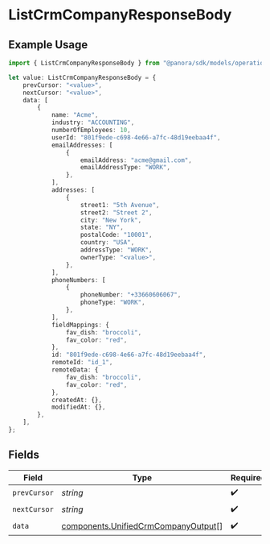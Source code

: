 # ListCrmCompanyResponseBody

## Example Usage

```typescript
import { ListCrmCompanyResponseBody } from "@panora/sdk/models/operations";

let value: ListCrmCompanyResponseBody = {
    prevCursor: "<value>",
    nextCursor: "<value>",
    data: [
        {
            name: "Acme",
            industry: "ACCOUNTING",
            numberOfEmployees: 10,
            userId: "801f9ede-c698-4e66-a7fc-48d19eebaa4f",
            emailAddresses: [
                {
                    emailAddress: "acme@gmail.com",
                    emailAddressType: "WORK",
                },
            ],
            addresses: [
                {
                    street1: "5th Avenue",
                    street2: "Street 2",
                    city: "New York",
                    state: "NY",
                    postalCode: "10001",
                    country: "USA",
                    addressType: "WORK",
                    ownerType: "<value>",
                },
            ],
            phoneNumbers: [
                {
                    phoneNumber: "+33660606067",
                    phoneType: "WORK",
                },
            ],
            fieldMappings: {
                fav_dish: "broccoli",
                fav_color: "red",
            },
            id: "801f9ede-c698-4e66-a7fc-48d19eebaa4f",
            remoteId: "id_1",
            remoteData: {
                fav_dish: "broccoli",
                fav_color: "red",
            },
            createdAt: {},
            modifiedAt: {},
        },
    ],
};
```

## Fields

| Field                                                                                      | Type                                                                                       | Required                                                                                   | Description                                                                                |
| ------------------------------------------------------------------------------------------ | ------------------------------------------------------------------------------------------ | ------------------------------------------------------------------------------------------ | ------------------------------------------------------------------------------------------ |
| `prevCursor`                                                                               | *string*                                                                                   | :heavy_check_mark:                                                                         | N/A                                                                                        |
| `nextCursor`                                                                               | *string*                                                                                   | :heavy_check_mark:                                                                         | N/A                                                                                        |
| `data`                                                                                     | [components.UnifiedCrmCompanyOutput](../../models/components/unifiedcrmcompanyoutput.md)[] | :heavy_check_mark:                                                                         | N/A                                                                                        |
